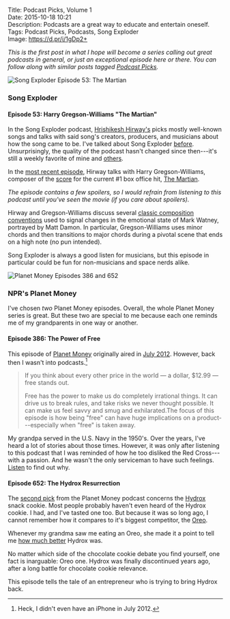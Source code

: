 Title: Podcast Picks, Volume 1  
Date: 2015-10-18 10:21  
Description: Podcasts are a great way to educate and entertain oneself. 
Tags: Podcast Picks, Podcasts, Song Exploder  
Image: https://d.pr/i/1gDp2+  

*This is the first post in what I hope will become a series calling out great podcasts in general, or just an exceptional episode here or there. You can follow along with similar posts tagged [Podcast Picks][1].*
<!-- {em:.topstory) -->

![Song Exploder Episode 53: The Martian][2]

### Song Exploder 

#### Episode 53: Harry Gregson-Williams "The Martian"

In the Song Exploder podcast, [Hrishikesh Hirway's][3] picks mostly well-known songs and talks with said song's creators, producers, and musicians about how the song came to be. I've talked about Song Exploder [before][4]. Unsurprisingly, the quality of the podcast hasn't changed since then---it's still a weekly favorite of mine and [others][5].

In the [most recent episode][6], Hirway talks with Harry Gregson-Williams, composer of the [score][7] for the current #1 box office hit, [The Martian][8].

*The episode contains a few spoilers, so I would refrain from listening to this podcast until you've seen the movie (if you care about spoilers).*

Hirway and Gregson-Williams discuss several [classic composition conventions][9] used to signal changes in the emotional state of Mark Watney, portrayed by Matt Damon. In particular, Gregson-Williams uses minor chords and then transitions to major chords during a pivotal scene that ends on a high note (no pun intended). 

Song Exploder is always a good listen for musicians, but this episode in particular could be fun for non-musicians and space nerds alike.

![Planet Money Episodes 386 and 652][10]

### NPR's Planet Money

I've chosen *two* Planet Money episodes. Overall, the whole Planet Money series is great. But these two are special to me because each one reminds me of my grandparents in one way or another.

#### Episode 386: The Power of Free

This episode of [Planet Money][11] originally aired in [July 2012][12]. However, back then I wasn't into podcasts.[^1]

> If you think about every other price in the world — a dollar, $12.99 — free stands out.
>
> Free has the power to make us do completely irrational things. It can drive us to break rules, and take risks we never thought possible. It can make us feel savvy and smug and exhilarated.The focus of this episode is how being "free" can have huge implications on a product---especially when "free" is taken away.

My grandpa served in the U.S. Navy in the 1950's. Over the years, I've heard a lot of stories about those times. However, it was only after listening to this podcast that I was reminded of how he too disliked the Red Cross---with a passion. And he wasn't the only serviceman to have such feelings. [Listen][13] to find out why.

#### Episode 652: The Hydrox Resurrection

The [second pick][14] from the Planet Money podcast concerns the [Hydrox][15] snack cookie. Most people probably haven't even heard of the Hydrox cookie. I had, and I've tasted one too. But because it was so long ago, I cannot remember how it compares to it's biggest competitor, the [Oreo][16].

Whenever my grandma saw me eating an Oreo, she made it a point to tell me [how much better][17] Hydrox was.

No matter which side of the chocolate cookie debate you find yourself, one fact is inarguable: Oreo one. Hydrox was finally discontinued years ago, after a long battle for chocolate cookie relevance.

This episode tells the tale of an entrepreneur who is trying to bring Hydrox back.

[^1]: Heck, I didn't even have an iPhone in July 2012.

[1]: /tags/Podcast%20Picks "Posts tagged 'Podcast Picks'"
[2]: https://d.pr/i/1gDp2+ "Song Exploder, episode 53: The Martian"
[3]: https://twitter.com/HrishiHirway "Hrishikesh Hirway on Twitter"
[4]: /2015/5/7/song-exploder-podcast-house-of-cards-and-downton-abbey "Song Exploder Podcast: House of Cards and Downton Abbey"
[5]: http://www.theguardian.com/culture/2015/aug/06/ong-exploder-podcast-stories-behind-music "The Guardian: Song Exploder"
[6]: https://overcast.fm/+BbKMAcKe0 "Overcast link to the Song Exploder, episode 53"
[7]: https://itunes.apple.com/au/album/martian-original-motion-picture/id1043613134?at=1l3vx9s "'The Martian' Original Motion Picture Soundtrack on iTunes"
[8]: http://www.imdb.com/title/tt3659388/ "'The Martian' on IMDB"
[9]: http://www.ncbi.nlm.nih.gov/pubmed/16597801 "PubMed: 'Emotion processing of major, minor, and dissonant chords: a functional magnetic resonance imaging study.'"
[10]: https://d.pr/i/1k87U+ "Planet Money, episodes 386 and 652"
[11]: https://overcast.fm/+BP59TVNE8 "Overcast link to the Planet Money, episode 386"
[12]: http://www.npr.org/sections/money/2012/07/13/156723516/episode-386-the-cost-of-free-doughnuts "Planet Money, episode 386"
[13]: https://overcast.fm/+BP59TVNE8 "Overcast link to the Planet Money, episode 386"
[14]: https://overcast.fm/+BP59aZvZ8 "Overcast link to the Planet Money, episode 652"
[15]: https://en.wikipedia.org/wiki/Hydrox "Wikipedia: Hydrox cookie"
[16]: https://en.wikipedia.org/wiki/Oreo "Wikipedia: Oreo cookie"
[17]: https://www.youtube.com/watch?v=X1F5TJdDh5k "WSJ: Hydrox vs. Oreo"